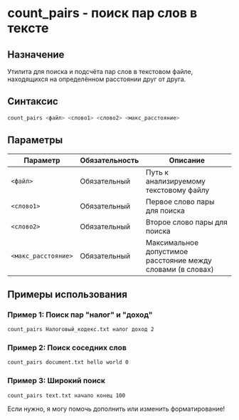 # count_pairs - поиск пар слов в тексте

## Назначение
Утилита для поиска и подсчёта пар слов в текстовом файле, находящихся на определённом расстоянии друг от друга.

## Синтаксис
```bash
count_pairs <файл> <слово1> <слово2> <макс_расстояние>
```

## Параметры

| Параметр            | Обязательность | Описание                                              |
|---------------------|----------------|--------------------------------------------------------|
| `<файл>`            | Обязательный   | Путь к анализируемому текстовому файлу                |
| `<слово1>`          | Обязательный   | Первое слово пары для поиска                           |
| `<слово2>`          | Обязательный   | Второе слово пары для поиска                           |
| `<макс_расстояние>` | Обязательный   | Максимальное допустимое расстояние между словами (в словах) |

## Примеры использования

### Пример 1: Поиск пар "налог" и "доход"
```bash
count_pairs Налоговый_кодекс.txt налог доход 2
```
### Пример 2: Поиск соседних слов
```bash
count_pairs document.txt hello world 0
```

### Пример 3: Широкий поиск
```bash
count_pairs text.txt начало конец 100
```

Если нужно, я могу помочь дополнить или изменить форматирование!